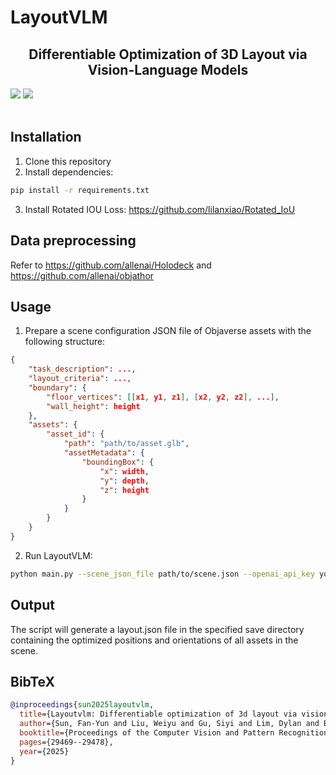 # LayoutVLM
<h2 align="center">
    Differentiable Optimization of 3D Layout via Vision-Language Models<br>
</h2>

<div align="left">
    <a href="https://ai.stanford.edu/~sunfanyun/layoutvlm"><img src="https://img.shields.io/badge/🌐 Website-Visit-orange"></a>
    <a href=""><img src="https://img.shields.io/badge/arXiv-PDF-blue"></a>
</div>

<br>

## Installation

1. Clone this repository
2. Install dependencies:
```bash
pip install -r requirements.txt
```
3. Install Rotated IOU Loss: https://github.com/lilanxiao/Rotated_IoU

## Data preprocessing
Refer to https://github.com/allenai/Holodeck and https://github.com/allenai/objathor

## Usage

1. Prepare a scene configuration JSON file of Objaverse assets with the following structure:
```json
{
    "task_description": ...,
    "layout_criteria": ...,
    "boundary": {
        "floor_vertices": [[x1, y1, z1], [x2, y2, z2], ...],
        "wall_height": height
    },
    "assets": {
        "asset_id": {
            "path": "path/to/asset.glb",
            "assetMetadata": {
                "boundingBox": {
                    "x": width,
                    "y": depth,
                    "z": height
                }
            }
        }
    }
}
```

2. Run LayoutVLM:
```bash
python main.py --scene_json_file path/to/scene.json --openai_api_key your_api_key
```

## Output
The script will generate a layout.json file in the specified save directory containing the optimized positions and orientations of all assets in the scene.

## BibTeX
```bibtex
@inproceedings{sun2025layoutvlm,
  title={Layoutvlm: Differentiable optimization of 3d layout via vision-language models},
  author={Sun, Fan-Yun and Liu, Weiyu and Gu, Siyi and Lim, Dylan and Bhat, Goutam and Tombari, Federico and Li, Manling and Haber, Nick and Wu, Jiajun},
  booktitle={Proceedings of the Computer Vision and Pattern Recognition Conference},
  pages={29469--29478},
  year={2025}
}
```

